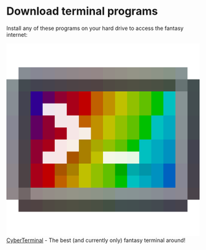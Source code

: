Download terminal programs
==========================

Install any of these programs on your hard drive to access the fantasy internet:

[![icon](https://github.com/FantasyInternet/cyberterminal/raw/master/src/electron-version/icons/512x512.png)  
CyberTerminal](https://github.com/FantasyInternet/cyberterminal) - The best (and currently only) fantasy terminal around!
